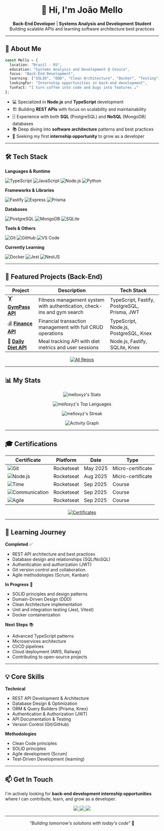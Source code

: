<!-- Banner / Header -->
<h1 align="center">👋 Hi, I'm João Mello</h1>
<p align="center">
  <b>Back-End Developer</b> | <b>Systems Analysis and Development Student</b><br>
  Building scalable APIs and learning software architecture best practices
</p>

---

## 🚀 About Me

```typescript
const Mello = {
  location: "Brazil - RS",
  education: "Systems Analysis and Development @ Cesuca",
  focus: "Back-End Development",
  learning: ["SOLID", "DDD", "Clean Architecture", "Docker", "Testing"],
  lookingFor: "Internship opportunities in back-end development",
  funFact: "I turn coffee into code and bugs into features ☕"
};
```

- 💻 Specialized in **Node.js** and **TypeScript** development
- 🏗️ Building **REST APIs** with focus on scalability and maintainability
- 🗄️ Experience with both **SQL** (PostgreSQL) and **NoSQL** (MongoDB) databases
- 📚 Deep diving into **software architecture** patterns and best practices
- 🎯 Seeking my first **internship opportunity** to grow as a developer

---

## 🛠️ Tech Stack

**Languages & Runtime**

![TypeScript](https://img.shields.io/badge/TypeScript-007ACC?style=for-the-badge&logo=typescript&logoColor=white)
![JavaScript](https://img.shields.io/badge/JavaScript-F7DF1E?style=for-the-badge&logo=javascript&logoColor=black)
![Node.js](https://img.shields.io/badge/Node.js-339933?style=for-the-badge&logo=node.js&logoColor=white)
![Python](https://img.shields.io/badge/Python-3776AB?style=for-the-badge&logo=python&logoColor=white)

**Frameworks & Libraries**

![Fastify](https://img.shields.io/badge/Fastify-000000?style=for-the-badge&logo=fastify&logoColor=white)
![Express](https://img.shields.io/badge/Express-000000?style=for-the-badge&logo=express&logoColor=white)
![Prisma](https://img.shields.io/badge/Prisma-2D3748?style=for-the-badge&logo=prisma&logoColor=white)

**Databases**

![PostgreSQL](https://img.shields.io/badge/PostgreSQL-336791?style=for-the-badge&logo=postgresql&logoColor=white)
![MongoDB](https://img.shields.io/badge/MongoDB-47A248?style=for-the-badge&logo=mongodb&logoColor=white)
![SQLite](https://img.shields.io/badge/SQLite-003B57?style=for-the-badge&logo=sqlite&logoColor=white)

**Tools & Others**

![Git](https://img.shields.io/badge/Git-F05033?style=for-the-badge&logo=git&logoColor=white)
![GitHub](https://img.shields.io/badge/GitHub-181717?style=for-the-badge&logo=github&logoColor=white)
![VS Code](https://img.shields.io/badge/VS_Code-0078d7?style=for-the-badge&logo=visual-studio-code&logoColor=white)

**Currently Learning**

![Docker](https://img.shields.io/badge/Docker-2496ED?style=for-the-badge&logo=docker&logoColor=white)
![Jest](https://img.shields.io/badge/Jest-C21325?style=for-the-badge&logo=jest&logoColor=white)
![NestJS](https://img.shields.io/badge/NestJS-E0234E?style=for-the-badge&logo=nestjs&logoColor=white)

---

## 💼 Featured Projects (Back-End)

| Project | Description | Tech Stack |
|-----------|-------------|-----------|
| 🏋️ **[GymPass API](https://github.com/melloxyz/api-gympass-app)** | Fitness management system with authentication, check-ins and gym search | TypeScript, Fastify, PostgreSQL, Prisma, JWT |
| 💰 **[Finance API](https://github.com/melloxyz/api-rest-finance)** | Financial transaction management with full CRUD operations | TypeScript, Node.js, PostgreSQL, Knex |
| 🥗 **[Daily Diet API](https://github.com/melloxyz/api-daily-diet)** | Meal tracking API with diet metrics and user sessions | Node.js, Fastify, SQLite, Knex |

<p align="center">
  <a href="https://github.com/melloxyz?tab=repositories">
    <img src="https://img.shields.io/badge/View_All_Repositories-181717?style=for-the-badge&logo=github&logoColor=white" alt="All Repos"/>
  </a>
</p>

---

## 📊 My Stats

<div align="center">
  
![melloxyz's Stats](https://github-readme-stats.vercel.app/api?username=melloxyz&theme=tokyonight&show_icons=true&hide_border=true&count_private=true)

![melloxyz's Top Languages](https://github-readme-stats.vercel.app/api/top-langs/?username=melloxyz&theme=tokyonight&show_icons=true&hide_border=true&layout=compact)

![melloxyz's Streak](https://github-readme-streak-stats.herokuapp.com/?user=melloxyz&theme=tokyonight&hide_border=true)

![Activity Graph](https://github-readme-activity-graph.vercel.app/graph?username=melloxyz&custom_title=Contribution%20Graph&bg_color=1a1b27&color=70a5fd&line=bf91f3&point=38bdae&area=true&hide_border=true)

</div>

---

## 🎓 Certifications

<div align="center">

| Certificate | Platform | Date | Type |
|------------|----------|------|------|
| ![Git](https://img.shields.io/badge/Git_&_GitHub_Fundamentals-181717?style=flat-square&logo=github&logoColor=white) | Rocketseat | May 2025 | Micro-certificate |
| ![Node.js](https://img.shields.io/badge/Node.js_Foundations-339933?style=flat-square&logo=node.js&logoColor=white) | Rocketseat | Aug 2025 | Micro-certificate |
| ![Time](https://img.shields.io/badge/Time_Management-8257E5?style=flat-square&logo=clockify&logoColor=white) | Rocketseat | Sep 2025 | Course |
| ![Communication](https://img.shields.io/badge/Assertive_Communication-0077B5?style=flat-square&logo=microsoft-teams&logoColor=white) | Rocketseat | Sep 2025 | Course |
| ![Agile](https://img.shields.io/badge/Agile_Methodologies-00ADD8?style=flat-square&logo=azuredevops&logoColor=white) | Rocketseat | Sep 2025 | Course |

<a href="https://app.rocketseat.com.br/me/mxrvit">
  <img src="https://img.shields.io/badge/View_All_Certificates-8257E5?style=for-the-badge&logo=rocketseat&logoColor=white" alt="Certificates"/>
</a>

</div>

---

## 🎯 Learning Journey

**Completed** ✅
- REST API architecture and best practices
- Database design and relationships (SQL/NoSQL)
- Authentication and authorization (JWT)
- Git version control and collaboration
- Agile methodologies (Scrum, Kanban)

**In Progress** 🚀
- SOLID principles and design patterns
- Domain-Driven Design (DDD)
- Clean Architecture implementation
- Unit and integration testing (Jest, Vitest)
- Docker containerization

**Next Steps** 📚
- Advanced TypeScript patterns
- Microservices architecture
- CI/CD pipelines
- Cloud deployment (AWS, Railway)
- Contributing to open-source projects

---

## 💡 Core Skills

**Technical**
- REST API Development & Architecture
- Database Design & Optimization
- ORM & Query Builders (Prisma, Knex)
- Authentication & Authorization (JWT)
- API Documentation & Testing
- Version Control (Git/GitHub)

**Methodologies**
- Clean Code principles
- SOLID principles
- Agile development (Scrum)
- Test-Driven Development (learning)

---

## 📫 Get In Touch

I'm actively looking for **back-end development internship opportunities** where I can contribute, learn, and grow as a developer.

<p align="center">
  <a href="mailto:joaovdmello@gmail.com">
    <img src="https://img.shields.io/badge/Send_Email-D14836?style=for-the-badge&logo=gmail&logoColor=white"/>
  </a>
  <a href="https://www.linkedin.com/in/mellodev-">
    <img src="https://img.shields.io/badge/Connect_on_LinkedIn-0077b5?style=for-the-badge&logo=linkedin&logoColor=white"/>
  </a>
  <a href="https://discordapp.com/users/mefrog">
    <img src="https://img.shields.io/badge/Chat_on_Discord-5865F2?style=for-the-badge&logo=discord&logoColor=white"/>
  </a>
</p>

---

<p align="center">
  <i>"Building tomorrow's solutions with today's code"</i> 🚀
</p>
